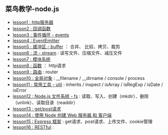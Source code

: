 菜鸟教学-node.js
---

- [lesson1 : http服务器](lesson1)
- [lesson2 : 回调函数](lesson2)
- [lesson3 : 事件循环 - events](lesson3)
- [lesson4 : EventEmitter](lesson4-eventEmitter)
- [lesson5 : 缓冲区 - buffer](lesson5-buffer) ： 合并、 比较、拷贝、裁剪
- [lesson6 : 流 - stream](lesson6-stream) : 读写文件、压缩文件、减压文件
- [lesson7 : 模块系统](lesson7-module)
- [lesson8 : 函数](lesson8) ： http请求
- [lesson9 : 路由](lesson9) : router
- [lesson10 : 全局对象](lesson10) :  __filename / __dirname / console / process 
- [lesson11 : 常用工具 - util](lesson11) : inherits / inspect / isArray / isRegExp / isDate / isError
- [lesson12 : Node.js 文件系统 - fs](lesson12-fs) : 读取、写入、创建（mkdir）、删除（unlink）、读取目录（readdir）
- [lesson13 : get/post请求](lesson13)
- [lesson14 : 使用 Node 创建 Web 服务器 和 客户端](lesson14)
- [lesson15 : Express 框架](lesson15) : get请求、post请求、上传文件、cookie管理
- [lesson16 : RESTful](leeson16) : 